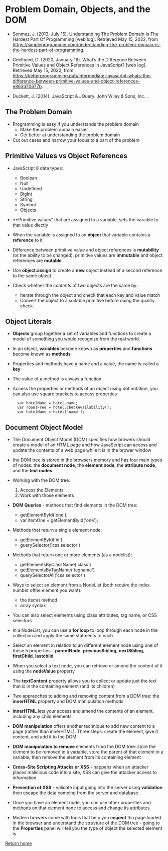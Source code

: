 # Problem Domain, Objects, and the DOM

- Sonmez, J. (2013, July 15). Understanding The Problem Domain Is The Hardest Part Of Programming [web log]. Retrieved May 15, 2022, from <https://simpleprogrammer.com/understanding-the-problem-domain-is-the-hardest-part-of-programming>.

- Geelhoed, C. (2020, January 16). What’s the Difference Between Primitive Values and Object References in JavaScript? [web log]. Retrieved May 15, 2022, from <https://betterprogramming.pub/intermediate-javascript-whats-the-difference-between-primitive-values-and-object-references-e863d70677b>.

- Duckett, J. (2014). JavaScript &amp; JQuery. John Wiley &amp; Sons, Inc. .

## The Problem Domain

- Programming is easy if you understands the problem domain
  - Make the problem domain easier
  - Get better at understanding the problem domain
- Cut out cases and narrow your focus to a part of the problem

## Primitive Values vs Object References

- JavaScript 8 data types:
  - Boolean
  - Null
  - Undefined
  - BigInt
  - String
  - Symbol
  - Objects

- **Primitive values" that are assigned to a variable, sets the varaible to that value diectly

- When the variable is assigned to an **object** that variable contains a **reference** to it

- Difference between primitive value and object references is **mutability** (or the ability to be changed), primitive values are **immutable** and object references are **mutable**

- Use **object.assign** to create a **new** object instead of a second reference to the same object

- Check whether the *contents* of two objects are the same by:
  - Iterate through the object and check that each key and value match
  - Convert the object to a suitable primitive before doing the quality check

## Object Literals

- **Objects** group together a set of variables and functions to create a model of something you would recognize from the real world.

- In an object, **variables** become known as **properties** and **functions** become known as **methods**

- Properties and methods have a name and a value, the name is called a **key**

- The value of a method is always a function

- Access the properties or methods of an object using dot notation, you can also use square brackets to access properties

        var hotelName = hotel.name;
        var roomsFree = hotel.checkAvailability();
        var hotelName = hotel['name'];

## Document Object Model

- The Document Object Model (DOM) specifies how browers should create a model of an HTML page and how JavaScript can access and update the contents of a web page while it is in the brower window

- the DOM tree is stored in the browsers memory and has four main types of nodes: the **document node**, the **element node**, the **attribute node**, and the **text nodes**

- Working with the DOM tree:
  1. Access the Elements
  2. Work with those elements

- **DOM Queries** - methods that find elements in the DOM tree:
  - getElementById('one');
  - var itemOne = getElementById('one');

- Methods that return a single element node:
  - getElementById('id')
  - guerySelector('css selector')

- Methods that return one or more elements (as a nodelist):
  - getElementsByClassName('class')
  - getElementsByTagName('tagname')
  - querySelectorAll('css selector')

- Ways to select an element from a NodeList (both require the index number ofthe element you want):
  - the item() method
  - array syntax

- You can also select elements using class attributes, tag name, or CSS selectors

- In a NodeList, you can use a **for loop** to loop through each node in the collection and apply the same statments to each

- Select an element in relation to an different element node using one of these 5 properties - **parentNode**, **previousSibling**, **nextSibling**, **firstChild**, **lastchild**

- When you select a text node, you can retrieve or amend the content of it using the **nodeValue** property

- The **textContent** property allows you to collect or update just the text that is in the containing element (and its children)

- Two appraoches to adding and removing content from a DOM tree: the **innerHTML** property and DOM manipulation methods

- **innerHTML** lets your access and amend the contents of an element, including any child elements

- **DOM manipulation** offers another technique to add new content to a page (rather than innerHTML). Three steps: create the element, give it content, and add it to the DOM

- **DOM manipulation to remove** elements frmo the DOM tree: store the element to be removed in a variable, store the parent of that element in a variable, then remove the element from its containing element

- **Cross-Site Scripting Attacks or XSS** - happens when an attacker places malicious code into a site, XSS can give the attacker access to information

- **Prevention of XSS** - validate input going into the server using **validation** then escape the data comoing from the server and database

- Once you have an element node, you can use other properties and methods on that element node to access and change its attributes

- Modern browers come with tools that help you **inspect** tha page loaded in the browser and understand the struvture of the DOM tree - going to the **Properties** panel will tell you the type of object the selected element is

[Return home](https://khofstetter94.github.io/reading-notes/)
